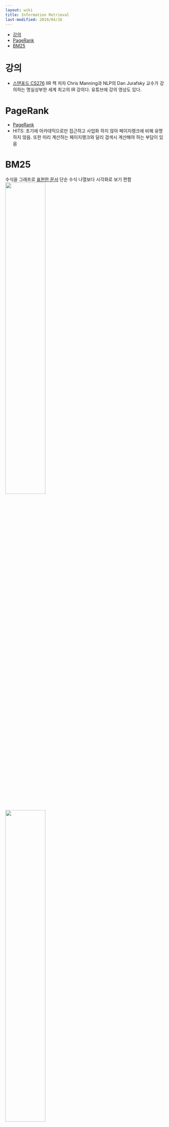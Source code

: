 ```yaml
---
layout: wiki 
title: Information Retrieval
last-modified: 2019/04/16
---
```


<!-- TOC -->

- [강의](#강의)
- [PageRank](#pagerank)
- [BM25](#bm25)

<!-- /TOC -->

# 강의
- [스탠포드 CS276](https://web.stanford.edu/class/cs276/)
IIR 책 저자 Chris Manning과 NLP의 Dan Jurafsky 교수가 강의하는 명실상부한 세계 최고의 IR 강의다. 유튜브에 강의 영상도 있다.

# PageRank
- [PageRank](https://sungmooncho.com/2012/08/26/pagerank/)
- HITS: 초기에 아카데믹으로만 접근하고 사업화 하지 않아 페이지랭크에 비해 유명하지 않음. 또한 미리 계산하는 페이지랭크와 달리 검색시 계산해야 하는 부담이 있음

# BM25
수식을 그래프로 [표현한 문서](http://opensourceconnections.com/blog/2015/10/16/bm25-the-next-generation-of-lucene-relevation/) 단순 수식 나열보다 시각화로 보기 편함  
<img src="http://opensourceconnections.com/blog/uploads/2015/IDF1.png" width="50%" />

<img src="http://opensourceconnections.com/blog/uploads/2015/TF1.png" width="50%" />

<img src="http://opensourceconnections.com/blog/uploads/2015/NORMS1.png" width="50%" />

BM25는 문서 길이 정규화<sup>document length normalization</sup> 수식을 포함

기존에 블로그에 정리했던 글
- [BM25 overview](http://dev.likejazz.com/post/120399548878/bm25-overview)
- [BM25](http://dev.likejazz.com/post/40647975988/bm25)
